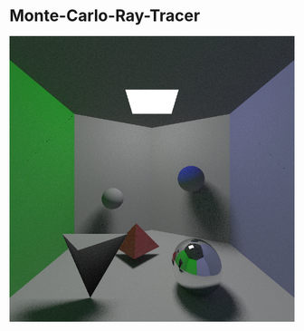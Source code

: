 # Monte-Carlo-Ray-Tracer
![alt text](https://github.com/SofiaSproge/Monte-Carlo-Ray-Tracer/blob/main/pdfPI_q2_s10.png)

